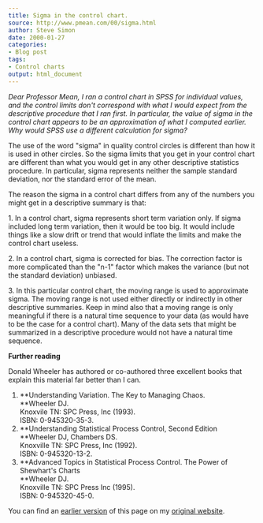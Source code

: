 ```yaml
---
title: Sigma in the control chart.
source: http://www.pmean.com/00/sigma.html
author: Steve Simon
date: 2000-01-27
categories:
- Blog post
tags:
- Control charts
output: html_document
---
```

*Dear Professor Mean, I ran a control chart in SPSS for individual
values, and the control limits don't correspond with what I would
expect from the descriptive procedure that I ran first. In particular,
the value of sigma in the control chart appears to be an approximation
of what I computed earlier. Why would SPSS use a different calculation
for sigma?*

The use of the word "sigma" in quality control circles is different
than how it is used in other circles. So the sigma limits that you get
in your control chart are different than what you would get in any other
descriptive statistics procedure. In particular, sigma represents
neither the sample standard deviation, nor the standard error of the
mean.

The reason the sigma in a control chart differs from any of the numbers
you might get in a descriptive summary is that:

1\. In a control chart, sigma represents short term variation only. If
sigma included long term variation, then it would be too big. It would
include things like a slow drift or trend that would inflate the limits
and make the control chart useless.

2\. In a control chart, sigma is corrected for bias. The correction
factor is more complicated than the "n-1" factor which makes the
variance (but not the standard deviation) unbiased.

3\. In this particular control chart, the moving range is used to
approximate sigma. The moving range is not used either directly or
indirectly in other descriptive summaries. Keep in mind also that a
moving range is only meaningful if there is a natural time sequence to
your data (as would have to be the case for a control chart). Many of
the data sets that might be summarized in a descriptive procedure would
not have a natural time sequence.

**Further reading**

Donald Wheeler has authored or co-authored three excellent books that
explain this material far better than I can.

1.  **Understanding Variation. The Key to Managing Chaos.\
    **Wheeler DJ.\
    Knoxvile TN: SPC Press, Inc (1993).\
    ISBN: 0-945320-35-3.
2.  **Understanding Statistical Process Control, Second Edition\
    **Wheeler DJ, Chambers DS.\
    Knoxville TN: SPC Press, Inc (1992).\
    ISBN: 0-945320-13-2.
3.  **Advanced Topics in Statistical Process Control. The Power of
    Shewhart's Charts\
    **Wheeler DJ.\
    Knoxville TN: SPC Press Inc (1995).\
    ISBN: 0-945320-45-0.

You can find an [earlier version][sim1] of this page on my [original website][sim2].

[sim1]: http://www.pmean.com/00/sigma.html
[sim2]: http://www.pmean.com/original_site.html
